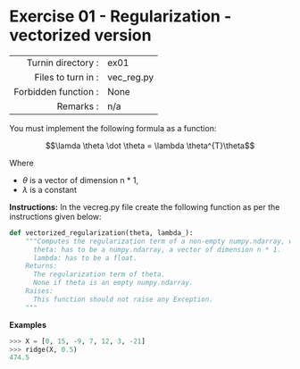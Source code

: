 # Exercise 01 - Regularization - vectorized version

|                         |                    |
| -----------------------:| ------------------ |
|   Turnin directory :    |  ex01              |
|   Files to turn in :    |  vec_reg.py        |
|   Forbidden function :  |  None              |
|   Remarks :             |  n/a               |

You must implement the following formula as a function:  
  
$$\lamda \theta \dot \theta = \lambda \theta^{T}\theta$$

Where 
- $\theta$ is a vector of dimension n * 1,
- $\lambda$ is a constant


**Instructions:**
In the vecreg.py file create the following function as per the instructions given below:
```python
def vectorized_regularization(theta, lambda_):
    """Computes the regularization term of a non-empty numpy.ndarray, without any for-loop.    Args:
      theta: has to be a numpy.ndarray, a vector of dimension n * 1.
      lambda: has to be a float.
    Returns:
      The regularization term of theta.
      None if theta is an empty numpy.ndarray.
    Raises:
      This function should not raise any Exception.
    """
```

**Examples**
```python
>>> X = [0, 15, -9, 7, 12, 3, -21]
>>> ridge(X, 0.5)
474.5
```